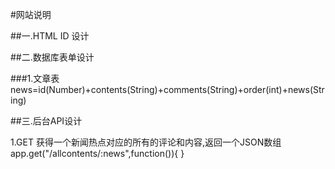 #网站说明

##一.HTML ID 设计


##二.数据库表单设计

###1.文章表 news=id(Number)+contents(String)+comments(String)+order(int)+news(String)

##三.后台API设计

1.GET 获得一个新闻热点对应的所有的评论和内容,返回一个JSON数组
app.get("/allcontents/:news",function()){
}


